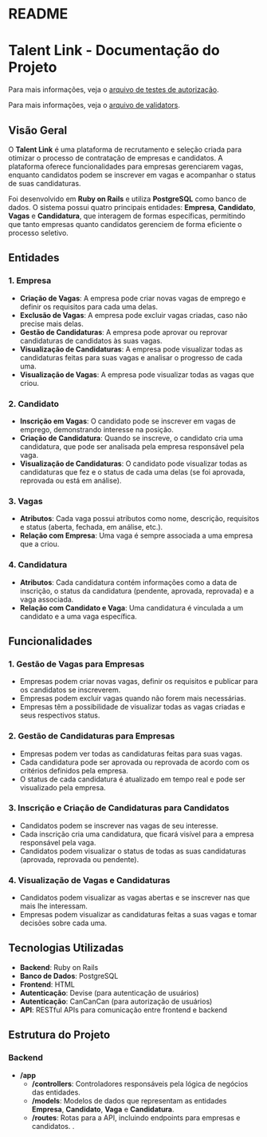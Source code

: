 # README
# Talent Link - Documentação do Projeto

Para mais informações, veja o [arquivo de testes de autorização](ability_test.md).

Para mais informações, veja o [arquivo de validators](validators.md).


## Visão Geral

O **Talent Link** é uma plataforma de recrutamento e seleção criada para otimizar o processo de contratação de empresas e candidatos. A plataforma oferece funcionalidades para empresas gerenciarem vagas, enquanto candidatos podem se inscrever em vagas e acompanhar o status de suas candidaturas.

Foi desenvolvido em **Ruby on Rails** e utiliza **PostgreSQL** como banco de dados. O sistema possui quatro principais entidades: **Empresa**, **Candidato**, **Vagas** e **Candidatura**, que interagem de formas específicas, permitindo que tanto empresas quanto candidatos gerenciem de forma eficiente o processo seletivo.

## Entidades

### 1. **Empresa**
   - **Criação de Vagas**: A empresa pode criar novas vagas de emprego e definir os requisitos para cada uma delas.
   - **Exclusão de Vagas**: A empresa pode excluir vagas criadas, caso não precise mais delas.
   - **Gestão de Candidaturas**: A empresa pode aprovar ou reprovar candidaturas de candidatos às suas vagas.
   - **Visualização de Candidaturas**: A empresa pode visualizar todas as candidaturas feitas para suas vagas e analisar o progresso de cada uma.
   - **Visualização de Vagas**: A empresa pode visualizar todas as vagas que criou.

### 2. **Candidato**
   - **Inscrição em Vagas**: O candidato pode se inscrever em vagas de emprego, demonstrando interesse na posição.
   - **Criação de Candidatura**: Quando se inscreve, o candidato cria uma candidatura, que pode ser analisada pela empresa responsável pela vaga.
   - **Visualização de Candidaturas**: O candidato pode visualizar todas as candidaturas que fez e o status de cada uma delas (se foi aprovada, reprovada ou está em análise).

### 3. **Vagas**
   - **Atributos**: Cada vaga possui atributos como nome, descrição, requisitos e status (aberta, fechada, em análise, etc.).
   - **Relação com Empresa**: Uma vaga é sempre associada a uma empresa que a criou.

### 4. **Candidatura**
   - **Atributos**: Cada candidatura contém informações como a data de inscrição, o status da candidatura (pendente, aprovada, reprovada) e a vaga associada.
   - **Relação com Candidato e Vaga**: Uma candidatura é vinculada a um candidato e a uma vaga específica.

## Funcionalidades

### 1. **Gestão de Vagas para Empresas**
   - Empresas podem criar novas vagas, definir os requisitos e publicar para os candidatos se inscreverem.
   - Empresas podem excluir vagas quando não forem mais necessárias.
   - Empresas têm a possibilidade de visualizar todas as vagas criadas e seus respectivos status.

### 2. **Gestão de Candidaturas para Empresas**
   - Empresas podem ver todas as candidaturas feitas para suas vagas.
   - Cada candidatura pode ser aprovada ou reprovada de acordo com os critérios definidos pela empresa.
   - O status de cada candidatura é atualizado em tempo real e pode ser visualizado pela empresa.

### 3. **Inscrição e Criação de Candidaturas para Candidatos**
   - Candidatos podem se inscrever nas vagas de seu interesse.
   - Cada inscrição cria uma candidatura, que ficará visível para a empresa responsável pela vaga.
   - Candidatos podem visualizar o status de todas as suas candidaturas (aprovada, reprovada ou pendente).

### 4. **Visualização de Vagas e Candidaturas**
   - Candidatos podem visualizar as vagas abertas e se inscrever nas que mais lhe interessam.
   - Empresas podem visualizar as candidaturas feitas a suas vagas e tomar decisões sobre cada uma.

## Tecnologias Utilizadas

- **Backend**: Ruby on Rails
- **Banco de Dados**: PostgreSQL
- **Frontend**: HTML
- **Autenticação**: Devise (para autenticação de usuários)
- **Autenticação**: CanCanCan (para autorização de usuários)
- **API**: RESTful APIs para comunicação entre frontend e backend

## Estrutura do Projeto

### Backend

- **/app**
  - **/controllers**: Controladores responsáveis pela lógica de negócios das entidades.
  - **/models**: Modelos de dados que representam as entidades **Empresa**, **Candidato**, **Vaga** e **Candidatura**.
  - **/routes**: Rotas para a API, incluindo endpoints para empresas e candidatos.
.
  

